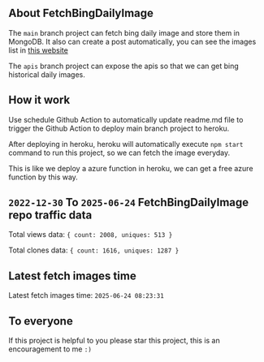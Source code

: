 ## About FetchBingDailyImage

The `main` branch project can fetch bing daily image and store them in MongoDB.
It also can create a post automatically, you can see the images list in [this website](https://oursalbum.netlify.app)

The `apis` branch project can expose the apis so that we can get bing historical daily images.

## How it work

Use schedule Github Action to automatically update readme.md file to trigger the Github Action to deploy main branch project to heroku.

After deploying in heroku, heroku will automatically execute `npm start` command to run this project, so we can fetch the image everyday.

This is like we deploy a azure function in heroku, we can get a free azure function by this way.

## `2022-12-30` To `2025-06-24` FetchBingDailyImage repo traffic data

Total views data: `{ count: 2008, uniques: 513 }`

Total clones data: `{ count: 1616, uniques: 1287 }`

## Latest fetch images time

Latest fetch images time: `2025-06-24 08:23:31`

## To everyone

If this project is helpful to you please star this project, this is an encouragement to me `:)`



